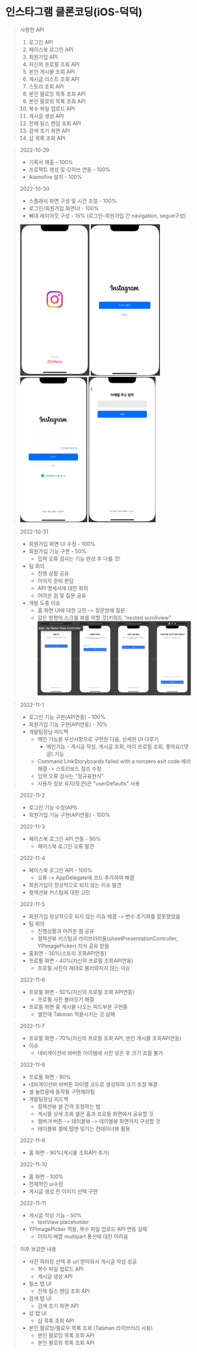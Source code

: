 # 인스타그램 클론코딩(iOS-덕덕)
> 사용한 API
>    1. 로그인 API
>    2. 페이스북 로그인 API
>    3. 회원가입 API
>    4. 자신의 프로필 조회 API
>    5. 본인 게시물 조회 API
>    6. 게시글 리스트 조회 API
>    7. 스토리 조회 API
>    8. 본인 팔로잉 목록 조회 API
>    9. 본인 팔로워 목록 조회 API
>    10. 복수 파일 업로드 API
>    11. 게시글 생성 API
>    12. 전체 릴스 랜덤 조회 API
>    13. 검색 초기 화면 API
>    14. 샵 목록 조회 API

> 2022-10-29 
>   * 기획서 제출 - 100%
>   * 프로젝트 생성 및 깃허브 연동 - 100%
>   * Alamofire 설치 - 100%

> 2022-10-30 
>   * 스플래쉬 화면 구성 및 시간 조절 - 100%
>   * 로그인/회원가입 화면UI - 100%
>   * 뼈대 레이아웃 구성 - 15% (로그인-회원가입 간 navigation, segue구성)
>   
>   ![1030_splash](github/1030_splash.png) ![1030_main](github/1030_main.png) ![1030_signIn](github/1030_signIn.png) ![1030_signUp](github/1030_signUp.png) 

> 2022-10-31
>   * 회원가입 화면 UI 수정 - 100%
>   * 회원가입 기능 구현 - 50% 
>     * 입력 오류 검사는 기능 완성 후 다룰 것!
>   * 팀 회의 
>     * 진행 상황 공유 
>     * 이미지 준비 분담
>     * API 명세서에 대한 회의 
>     * 어려운 점 및 질문 공유
>   * 개발 도중 이슈
>     * 홈 화면 UI에 대한 고민 -> 질문방에 질문
>     * 같은 방향의 스크롤 뷰를 피할 것(키워드 "nested scrollview"
>   ![1031_signUp](github/1031_signUp.png)

> 2022-11-1
>   * 로그인 기능 구현(API연동) - 100%
>   * 회원가입 기능 구현(API연동) - 70%
>   * 개발팀장님 피드백
>     * 메인 기능을 우선사항으로 구현한 다음, 상세한 UI 다루기
>       * 메인기능 - 게시글 작성, 게시글 조회, 마이 프로필 조회, 좋아요/(댓글) 기능
>     * Command LinkStoryboards failed with a nonzero exit code 에러 해결 -> 스토리보드 참조 수정
>     * 입력 오류 검사는 "정규표현식"
>     * 사용자 정보 유지(토큰)은 "userDefaults" 사용

> 2022-11-2
>   - 로그인 기능 수정(API) 
>   - 회원가입 기능 구현(API연동) - 100%

> 2022-11-3
>   - 페이스북 로그인 API 연동 - 90%
>     - 페이스북 로그인 오류 발견 

> 2022-11-4
>   - 페이스북 로그인 API - 100%
>     - 오류 -> AppDelegate에 코드 추가하여 해결
>   - 회원가입이 정상적으로 되지 않는 이슈 발견
>   - 컬렉션뷰 커스텀에 대한 고민

> 2022-11-5
>   - 회원가입 정상적으로 되지 않는 이슈 해결 -> 변수 초기화를 잘못했었음
>   - 팀 회의
>     - 진행상황과 어려운 점 공유
>     - 컬렉션뷰 커스텀과 라이브러리들(sheetPresentationController, YPImagePicker) 지식 공유 받음 
>   - 홈화면 - 30%(스토리 조회API연동)
>   - 프로필 화면 - 40%(자신의 프로필 조회API연동)
>     - 프로필 사진이 제대로 불러와지지 않는 이슈 

> 2022-11-6
>   - 프로필 화면 - 50%(자신의 프로필 조회 API연동)
>     - 프로필 사진 불러오기 해결
>   - 프로필 화면 중 게시물 나오는 피드부분 구현중
>     - 셀안에 Tabman 적용시키는 것 실패 

> 2022-11-7
>   - 프로필 화면 - 70%(자신의 프로필 조회 API, 본인 게시물 조회API연동)
>   - 이슈
>     - 네비게이션바 바버튼 아이템에 사진 넣은 후 크기 조절 불가 
     
> 2022-11-8
>   - 프로필 화면 - 90% 
>   - 네비게이션바 바버튼 아이템 코드로 생성하여 크기 조절 해결
>   - 셀 눌렀을때 동작들 구현해야됨
>   - 개발팀장님 피드백
>     - 컬렉션뷰 셀 간격 조정하는 법
>     - 게시물 상세 조회 셀은 홈과 프로필 화면에서 공유할 것 
>     - 햄버거 버튼 -> 테이블뷰 -> 테이블뷰 화면까지 구성할 것
>     - 테이블뷰 셀에 탭맨 넣기는 컨테이너뷰 활용

> 2022-11-9
>   - 홈 화면 - 90%(게시물 조회API 추가)

> 2022-11-10
>   - 홈 화면 - 100%
>   - 전체적인 ui수정
>   - 게시글 생성 전 이미지 선택 구현 

> 2022-11-11
>    - 게시글 작성 기능 - 50%
>         - textView placeholder
>    - YPImagePicker 적용, 복수 파일 업로드 API 연동 실패 
>         - 이미지 배열 multipart 통신에 대한 어려움

> 이후 보강한 내용
>    - 사진 여러장 선택 후 url 받아와서 게시글 작성 성공 
>         - 복수 파일 업로드 API
>         - 게시글 생성 API
>    - 릴스 탭 UI 
>         - 전체 릴스 랜덤 조회 API
>    - 검색 탭 UI
>         - 검색 초기 화면 API
>    - 샵 탭 UI
>         - 샵 목록 조회 API
>    - 본인 팔로잉/팔로우 목록 조회 (Tabman 라이브러리 사용)
>         - 본인 팔로잉 목록 조회 API
>         - 본인 팔로워 목록 조회 API
